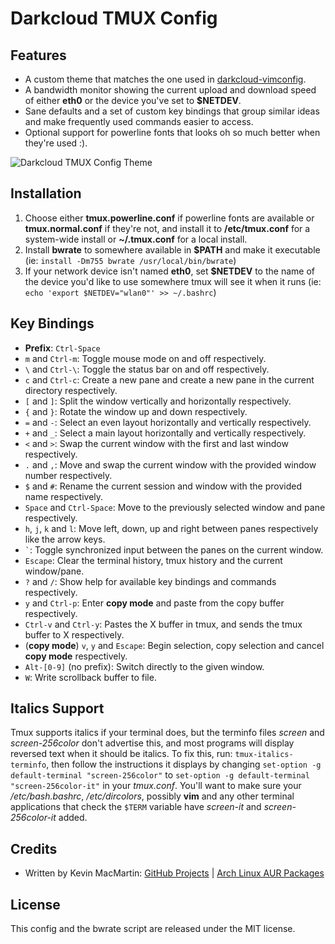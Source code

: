 # Darkcloud TMUX Config

## Features ##

* A custom theme that matches the one used in [darkcloud-vimconfig](https://github.com/prurigro/darkcloud-vimconfig).
* A bandwidth monitor showing the current upload and download speed of either **eth0** or the device you've set to **$NETDEV**.
* Sane defaults and a set of custom key bindings that group similar ideas and make frequently used commands easier to access.
* Optional support for powerline fonts that looks oh so much better when they're used :).

![Darkcloud TMUX Config Theme](http://i.imgur.com/Ps3XmMc.png)

## Installation ##

1. Choose either **tmux.powerline.conf** if powerline fonts are available or **tmux.normal.conf** if they're not, and install it to __/etc/tmux.conf__ for a system-wide install or __~/.tmux.conf__ for a local install.
2. Install **bwrate** to somewhere available in **$PATH** and make it executable (ie: `install -Dm755 bwrate /usr/local/bin/bwrate`)
3. If your network device isn't named **eth0**, set **$NETDEV** to the name of the device you'd like to use somewhere tmux will see it when it runs (ie: `echo 'export $NETDEV="wlan0"' >> ~/.bashrc`)

## Key Bindings ##

* **Prefix**: `Ctrl-Space`
* `m` and `Ctrl-m`: Toggle mouse mode on and off respectively.
* `\` and `Ctrl-\`: Toggle the status bar on and off respectively.
* `c` and `Ctrl-c`: Create a new pane and create a new pane in the current directory respectively.
* `[` and `]`: Split the window vertically and horizontally respectively.
* `{` and `}`: Rotate the window up and down respectively.
* `=` and `-`: Select an even layout horizontally and vertically respectively.
* `+` and `_`: Select a main layout horizontally and vertically respectively.
* `<` and `>`: Swap the current window with the first and last window respectively.
* `.` and `,`: Move and swap the current window with the provided window number respectively.
* `$` and `#`: Rename the current session and window with the provided name respectively.
* `Space` and `Ctrl-Space`: Move to the previously selected window and pane respectively.
* `h`, `j`, `k` and `l`: Move left, down, up and right between panes respectively like the arrow keys.
* `` ` ``: Toggle synchronized input between the panes on the current window.
* `Escape`: Clear the terminal history, tmux history and the current window/pane.
* `?` and `/`: Show help for available key bindings and commands respectively.
* `y` and `Ctrl-p`: Enter __copy mode__ and paste from the copy buffer respectively.
* `Ctrl-v` and `Ctrl-y`: Pastes the X buffer in tmux, and sends the tmux buffer to X respectively.
* (**copy mode**) `v`, `y` and `Escape`: Begin selection, copy selection and cancel **copy mode** respectively.
* `Alt-[0-9]` (no prefix): Switch directly to the given window.
* `W`: Write scrollback buffer to file.

## Italics Support ##

Tmux supports italics if your terminal does, but the terminfo files _screen_ and _screen-256color_ don't advertise this, and most programs will display reversed text when it should be italics. To fix this, run: `tmux-italics-terminfo`, then follow the instructions it displays by changing `set-option -g default-terminal "screen-256color"` to `set-option -g default-terminal "screen-256color-it"` in your _tmux.conf_. You'll want to make sure your _/etc/bash.bashrc_, _/etc/dircolors_, possibly **vim** and any other terminal applications that check the `$TERM` variable have _screen-it_ and _screen-256color-it_ added.

## Credits ##

* Written by Kevin MacMartin: [GitHub Projects](https://github.com/prurigro) | [Arch Linux AUR Packages](https://aur.archlinux.org/packages/?SeB=m&K=prurigro)

## License ##
This config and the bwrate script are released under the MIT license.
